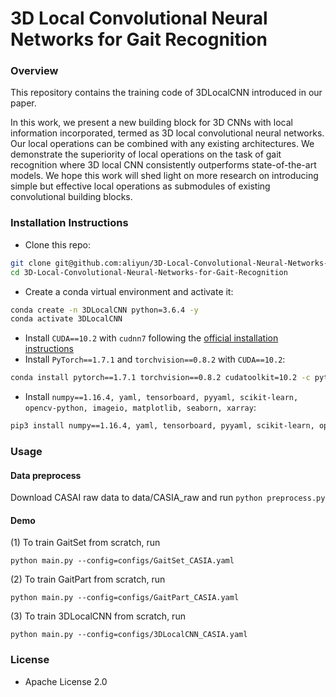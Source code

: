 # 3D Local Convolutional Neural Networks for Gait Recognition

### Overview
This repository contains the training code of 3DLocalCNN introduced
in our paper.

In this work, we present a new building block for 3D CNNs with local
information incorporated, termed as 3D local convolutional neural networks. Our
local operations can be combined with any existing architectures. We
demonstrate the superiority of local operations on the task of gait recognition
where 3D local CNN consistently outperforms state-of-the-art models. We hope
this work will shed light on more research on introducing simple but effective
local operations as submodules of existing convolutional building blocks.

### Installation Instructions
- Clone this repo:

```bash
git clone git@github.com:aliyun/3D-Local-Convolutional-Neural-Networks-for-Gait-Recognition.git
cd 3D-Local-Convolutional-Neural-Networks-for-Gait-Recognition
```

- Create a conda virtual environment and activate it:

```bash
conda create -n 3DLocalCNN python=3.6.4 -y
conda activate 3DLocalCNN
```

- Install `CUDA==10.2` with `cudnn7` following
  the [official installation instructions](https://docs.nvidia.com/cuda/cuda-installation-guide-linux/index.html)
- Install `PyTorch==1.7.1` and `torchvision==0.8.2` with `CUDA==10.2`:

```bash
conda install pytorch==1.7.1 torchvision==0.8.2 cudatoolkit=10.2 -c pytorch
```

- Install `numpy==1.16.4, yaml, tensorboard, pyyaml, scikit-learn, opencv-python, imageio, matplotlib, seaborn, xarray`:

```bash
pip3 install numpy==1.16.4, yaml, tensorboard, pyyaml, scikit-learn, opencv-python, imageio, matplotlib, seaborn, xarray
```

### Usage
#### Data preprocess

 Download CASAI raw data to data/CASIA_raw and run `python preprocess.py`

#### Demo
(1) To train GaitSet from scratch, run
```
python main.py --config=configs/GaitSet_CASIA.yaml
```
(2) To train GaitPart from scratch, run
```
python main.py --config=configs/GaitPart_CASIA.yaml
```
(3) To train 3DLocalCNN from scratch, run
```
python main.py --config=configs/3DLocalCNN_CASIA.yaml
```

### License
+ Apache License 2.0

